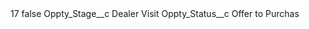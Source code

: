 <?xml version="1.0" encoding="UTF-8"?>
<CustomMetadata xmlns="http://soap.sforce.com/2006/04/metadata" xmlns:xsi="http://www.w3.org/2001/XMLSchema-instance" xmlns:xsd="http://www.w3.org/2001/XMLSchema">
    <label>17</label>
    <protected>false</protected>
    <values>
        <field>Oppty_Stage__c</field>
        <value xsi:type="xsd:string">Dealer Visit</value>
    </values>
    <values>
        <field>Oppty_Status__c</field>
        <value xsi:type="xsd:string">Offer to Purchas</value>
    </values>
</CustomMetadata>
